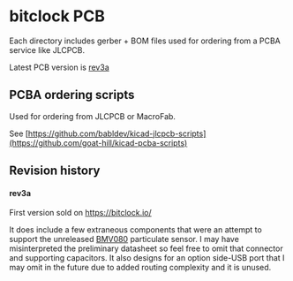 # bitclock PCB

Each directory includes gerber + BOM files used for ordering from a PCBA service like JLCPCB.

Latest PCB version is [rev3a](rev3a/)

## PCBA ordering scripts

Used for ordering from JLCPCB or MacroFab.

See [https://github.com/babldev/kicad-jlcpcb-scripts](https://github.com/goat-hill/kicad-pcba-scripts)

## Revision history

#### rev3a
First version sold on https://bitclock.io/

It does include a few extraneous components that were an attempt to support the unreleased [BMV080](https://www.bosch-sensortec.com/products/environmental-sensors/particulate-matter-sensor/bmv080/) particulate sensor. I may have misinterpreted the preliminary datasheet so feel free to omit that connector and supporting capacitors. It also designs for an option side-USB port that I may omit in the future due to added routing complexity and it is unused.
